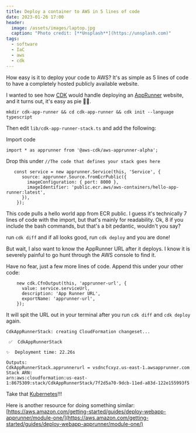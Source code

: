 ```yaml
---
title: Deploy a container to AWS in 5 lines of code
date: 2023-01-26 17:00
header:
  image: /assets/images/laptop.jpg
  caption: "Photo credit: [**Unsplash**](https://unsplash.com)"
tags:
  - software
  - IaC
  - aws
  - cdk
---
```


How easy is it to deploy your code to AWS? It's as simple as 5 lines of code to have a completely hosted publicly available website. 

I wanted to see how [CDK](https://aws.amazon.com/cdk/) would handle deploying an [AppRunner](https://aws.amazon.com/apprunner/) website, and it turns out, it's easy as pie 🥧🍕.

`mkdir cdk-app-runner && cd cdk-app-runner && cdk init --language typescript`

Then edit `lib/cdk-app-runner-stack.ts` and add the following:

Import code
```
import * as apprunner from '@aws-cdk/aws-apprunner-alpha';
```

Drop this under `//The code that defines your stack goes here`
```
   const service = new apprunner.Service(this, 'Service', {
      source: apprunner.Source.fromEcrPublic({
        imageConfiguration: { port: 8000 },
        imageIdentifier: 'public.ecr.aws/aws-containers/hello-app-runner:latest',
      }),
    });
```

This code pulls a hello world app from ECR public. I guess it's technically 7 lines of code with the import, but that's mainly for readability. Ok, 8 if you include the bash commands, but that's a bit pedantic, wouldn't you say?

run `cdk diff` and if all looks good, run `cdk deploy` and you are done!

But wait, I also want to know the AppRunner URL after it deploys. I know it is severely painful to go hunt through the AWS console to find it.

Have no fear, just a few more lines of code. Append this under your other code:

```
    new cdk.CfnOutput(this, 'apprunner-url', {
      value: service.serviceUrl,
      description: 'App Runner URL',
      exportName: 'apprunner-url',
    });
```
It will spit the URL out in your terminal after you run `cdk diff` and `cdk deploy` again.

```
CdkAppRunnerStack: creating CloudFormation changeset...

 ✅  CdkAppRunnerStack

✨  Deployment time: 22.26s

Outputs:
CdkAppRunnerStack.apprunnerurl = vsdncfcxyz.us-east-1.awsapprunner.com
Stack ARN:
arn:aws:cloudformation:us-east-1:8675309:stack/CdkAppRunnerStack/7f2d5a70-9dcb-11ed-a83d-122e155993f5
```

Take that [Kubernetes](https://world.hey.com/dhh/they-re-rebuilding-the-death-star-of-complexity-4fb5d08d)!!!

Here is another resource for doing something similar:
[https://aws.amazon.com/getting-started/guides/deploy-webapp-apprunner/module-one/](https://aws.amazon.com/getting-started/guides/deploy-webapp-apprunner/module-one/)
